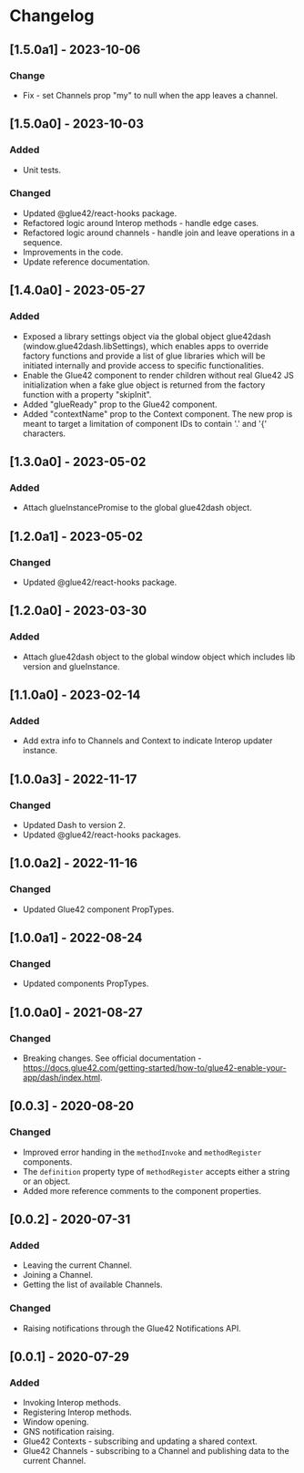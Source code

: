# Changelog

## [1.5.0a1] - 2023-10-06

### Change

- Fix - set Channels prop "my" to null when the app leaves a channel.

## [1.5.0a0] - 2023-10-03

### Added

- Unit tests.

### Changed

- Updated @glue42/react-hooks package.
- Refactored logic around Interop methods - handle edge cases.
- Refactored logic around channels - handle join and leave operations in a sequence.
- Improvements in the code.
- Update reference documentation.

## [1.4.0a0] - 2023-05-27

### Added

- Exposed a library settings object via the global object glue42dash (window.glue42dash.libSettings), which enables apps to override factory functions and provide a list of glue libraries which will be initiated internally and provide access to specific functionalities.
- Enable the Glue42 component to render children without real Glue42 JS initialization when a fake glue object is returned from the factory function with a property "skipInit".
- Added "glueReady" prop to the Glue42 component.
- Added "contextName" prop to the Context component. The new prop is meant to target a limitation of component IDs to contain '.' and '{' characters.

## [1.3.0a0] - 2023-05-02

### Added

- Attach glueInstancePromise to the global glue42dash object.

## [1.2.0a1] - 2023-05-02

### Changed

- Updated @glue42/react-hooks package.

## [1.2.0a0] - 2023-03-30

### Added

- Attach glue42dash object to the global window object which includes lib version and glueInstance.

## [1.1.0a0] - 2023-02-14

### Added

- Add extra info to Channels and Context to indicate Interop updater instance.

## [1.0.0a3] - 2022-11-17

### Changed

- Updated Dash to version 2.
- Updated @glue42/react-hooks packages.

## [1.0.0a2] - 2022-11-16

### Changed

- Updated Glue42 component PropTypes.

## [1.0.0a1] - 2022-08-24

### Changed

- Updated components PropTypes.

## [1.0.0a0] - 2021-08-27

### Changed

- Breaking changes. See official documentation - https://docs.glue42.com/getting-started/how-to/glue42-enable-your-app/dash/index.html.

## [0.0.3] - 2020-08-20

### Changed

- Improved error handing in the `methodInvoke` and `methodRegister` components.
- The `definition` property type of `methodRegister` accepts either a string or an object.
- Added more reference comments to the component properties.

## [0.0.2] - 2020-07-31

### Added

- Leaving the current Channel.
- Joining a Channel.
- Getting the list of available Channels.

### Changed

- Raising notifications through the Glue42 Notifications API.

## [0.0.1] - 2020-07-29

### Added

- Invoking Interop methods.
- Registering Interop methods.
- Window opening.
- GNS notification raising.
- Glue42 Contexts - subscribing and updating a shared context.
- Glue42 Channels - subscribing to a Channel and publishing data to the current Channel.
